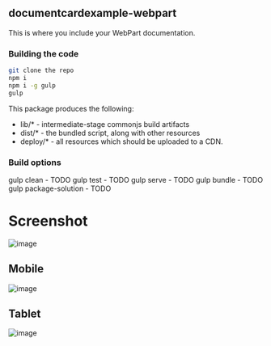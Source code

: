 ## documentcardexample-webpart

This is where you include your WebPart documentation.

### Building the code

```bash
git clone the repo
npm i
npm i -g gulp
gulp
```

This package produces the following:

* lib/* - intermediate-stage commonjs build artifacts
* dist/* - the bundled script, along with other resources
* deploy/* - all resources which should be uploaded to a CDN.

### Build options

gulp clean - TODO
gulp test - TODO
gulp serve - TODO
gulp bundle - TODO
gulp package-solution - TODO

# Screenshot
![image](https://user-images.githubusercontent.com/19554935/52171131-57186300-2725-11e9-930d-e9a05624385f.png)
## Mobile
![image](https://user-images.githubusercontent.com/19554935/52171164-f6d5f100-2725-11e9-9063-781e80675640.png)
## Tablet
![image](https://user-images.githubusercontent.com/19554935/52171184-4f0cf300-2726-11e9-93ac-8e87ff3abe94.png)
